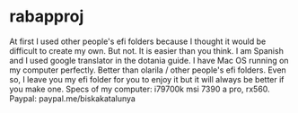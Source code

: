 # rabapproj
At first I used other people's efi folders because I thought it would be difficult to create my own. But not. It is easier than you think. I am Spanish and I used google translator in the dotania guide. I have Mac OS running on my computer perfectly. Better than olarila / other people's efi folders.
Even so, I leave you my efi folder for you to enjoy it but it will always be better if you make one. Specs of my computer: i79700k msi 7390 a pro, rx560. Paypal: paypal.me/biskakatalunya
